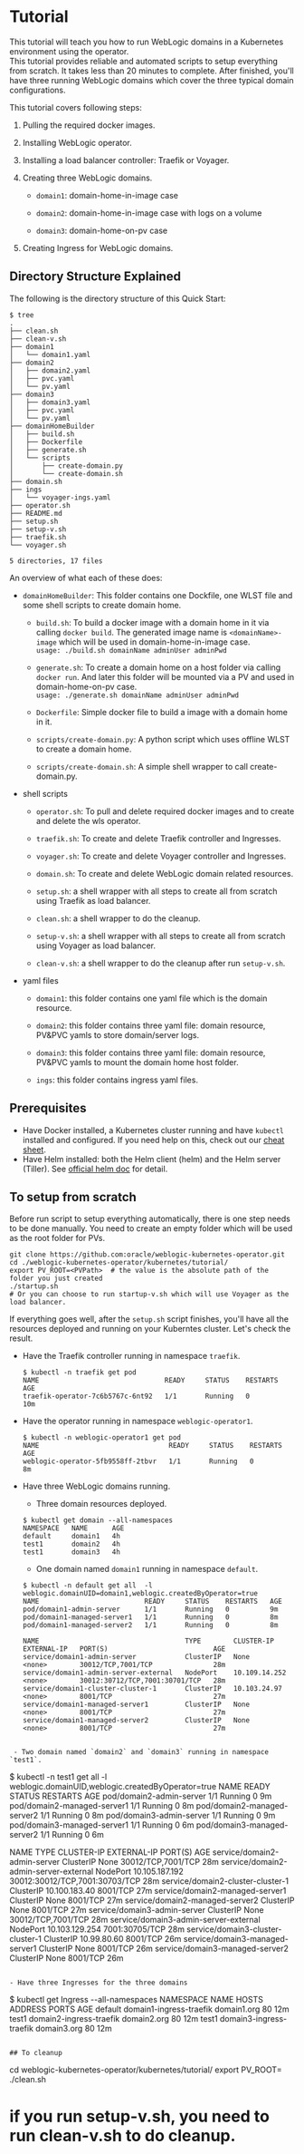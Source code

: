 # Tutorial

This tutorial will teach you how to run WebLogic domains in a Kubernetes environment using the operator.  
This tutorial provides reliable and automated scripts to setup everything from scratch. 
It takes less than 20 minutes to complete. After finished, you'll have three running WebLogic domains which 
cover the three typical domain configurations.

This tutorial covers following steps:

1. Pulling the required docker images.

1. Installing WebLogic operator.

1. Installing a load balancer controller: Traefik or Voyager.

1. Creating three WebLogic domains.

   - `domain1`: domain-home-in-image case
   
   - `domain2`: domain-home-in-image case with logs on a volume
   
   - `domain3`: domain-home-on-pv case
   
1. Creating Ingress for WebLogic domains.

## Directory Structure Explained
The following is the directory structure of this Quick Start:
```
$ tree
.
├── clean.sh
├── clean-v.sh
├── domain1
│   └── domain1.yaml
├── domain2
│   ├── domain2.yaml
│   ├── pvc.yaml
│   └── pv.yaml
├── domain3
│   ├── domain3.yaml
│   ├── pvc.yaml
│   └── pv.yaml
├── domainHomeBuilder
│   ├── build.sh
│   ├── Dockerfile
│   ├── generate.sh
│   └── scripts
│       ├── create-domain.py
│       └── create-domain.sh
├── domain.sh
├── ings
│   └── voyager-ings.yaml
├── operator.sh
├── README.md
├── setup.sh
├── setup-v.sh
├── traefik.sh
└── voyager.sh

5 directories, 17 files
```

An overview of what each of these does:
- `domainHomeBuilder`: This folder contains one Dockfile, one WLST file and some shell scripts to create domain home.

  - `build.sh`: To build a docker image with a domain home in it via calling `docker build`. The generated image name is `<domainName>-image` which will be used in domain-home-in-image case.  
    `usage: ./build.sh domainName adminUser adminPwd`
    
  - `generate.sh`: To create a domain home on a host folder via calling `docker run`. And later this folder will be mounted via a PV and used in domain-home-on-pv case.  
    `usage: ./generate.sh domainName adminUser adminPwd`
    
  - `Dockerfile`: Simple docker file to build a image with a domain home in it.
  
  - `scripts/create-domain.py`: A python script which uses offline WLST to create a domain home.
  
  - `scripts/create-domain.sh`: A simple shell wrapper to call create-domain.py.
  
- shell scripts

  - `operator.sh`: To pull and delete required docker images and to create and delete the wls operator.
  
  - `traefik.sh`: To create and delete Traefik controller and Ingresses.
  
  - `voyager.sh`: To create and delete Voyager controller and Ingresses.
  
  - `domain.sh`: To create and delete WebLogic domain related resources.
  
  - `setup.sh`: a shell wrapper with all steps to create all from scratch using Traefik as load balancer. 
  
  - `clean.sh`: a shell wrapper to do the cleanup. 
  
  - `setup-v.sh`: a shell wrapper with all steps to create all from scratch using Voyager as load balancer. 
    
  - `clean-v.sh`: a shell wrapper to do the cleanup after run `setup-v.sh`. 
  
- yaml files

  - `domain1`: this folder contains one yaml file which is the domain resource.
  
  - `domain2`: this folder contains three yaml file: domain resource, PV&PVC yamls to store domain/server logs.
  
  - `domain3`: this folder contains three yaml file: domain resource, PV&PVC yamls to mount the domain home host folder.
  
  - `ings`: this folder contains ingress yaml files.
  
## Prerequisites
  - Have Docker installed, a Kubernetes cluster running and have `kubectl` installed and configured. If you need help on this, check out our [cheat sheet](../../site/k8s_setup.md).
  - Have Helm installed: both the Helm client (helm) and the Helm server (Tiller). See [official helm doc](https://github.com/helm/helm/blob/master/docs/install.md) for detail.

## To setup from scratch
Before run script to setup everything automatically, there is one step needs to be done manually. You need to create an empty folder which will be used as the root folder for PVs. 

```
git clone https://github.com:oracle/weblogic-kubernetes-operator.git
cd ./weblogic-kubernetes-operator/kubernetes/tutorial/
export PV_ROOT=<PVPath>  # the value is the absolute path of the folder you just created
./startup.sh
# Or you can choose to run startup-v.sh which will use Voyager as the load balancer.
```

If everything goes well, after the `setup.sh` script finishes, you'll have all the resources deployed and running on your Kuberntes cluster. Let's check the result.
- Have the Traefik controller running in namespace `traefik`.
  ```
  $ kubectl -n traefik get pod
  NAME                               READY     STATUS    RESTARTS   AGE
  traefik-operator-7c6b5767c-6nt92   1/1       Running   0          10m
  ```
  
- Have the operator running in namespace `weblogic-operator1`.
  ```
  $ kubectl -n weblogic-operator1 get pod
  NAME                                READY     STATUS    RESTARTS   AGE
  weblogic-operator-5fb9558ff-2tbvr   1/1       Running   0          8m
  ```

- Have three WebLogic domains running.
  - Three domain resources deployed.
  ```
  $ kubectl get domain --all-namespaces
  NAMESPACE   NAME      AGE
  default     domain1   4h
  test1       domain2   4h
  test1       domain3   4h
  ```
  
  - One domain named `domain1` running in namespace `default`.
  ```
  $ kubectl -n default get all  -l weblogic.domainUID=domain1,weblogic.createdByOperator=true
  NAME                          READY     STATUS    RESTARTS   AGE
  pod/domain1-admin-server      1/1       Running   0          9m
  pod/domain1-managed-server1   1/1       Running   0          8m
  pod/domain1-managed-server2   1/1       Running   0          8m
  
  NAME                                    TYPE        CLUSTER-IP      EXTERNAL-IP   PORT(S)                          AGE
  service/domain1-admin-server            ClusterIP   None            <none>        30012/TCP,7001/TCP               28m
  service/domain1-admin-server-external   NodePort    10.109.14.252   <none>        30012:30712/TCP,7001:30701/TCP   28m
  service/domain1-cluster-cluster-1       ClusterIP   10.103.24.97    <none>        8001/TCP                         27m
  service/domain1-managed-server1         ClusterIP   None            <none>        8001/TCP                         27m
  service/domain1-managed-server2         ClusterIP   None            <none>        8001/TCP                         27m
 ```
  
  - Two domain named `domain2` and `domain3` running in namespace `test1`.
  ```
  
  $ kubectl -n test1 get all  -l weblogic.domainUID,weblogic.createdByOperator=true
  NAME                          READY     STATUS    RESTARTS   AGE
  pod/domain2-admin-server      1/1       Running   0          9m
  pod/domain2-managed-server1   1/1       Running   0          8m
  pod/domain2-managed-server2   1/1       Running   0          8m
  pod/domain3-admin-server      1/1       Running   0          9m
  pod/domain3-managed-server1   1/1       Running   0          6m
  pod/domain3-managed-server2   1/1       Running   0          6m
  
  NAME                                    TYPE        CLUSTER-IP       EXTERNAL-IP   PORT(S)                          AGE
  service/domain2-admin-server            ClusterIP   None             <none>        30012/TCP,7001/TCP               28m
  service/domain2-admin-server-external   NodePort    10.105.187.192   <none>        30012:30012/TCP,7001:30703/TCP   28m
  service/domain2-cluster-cluster-1       ClusterIP   10.100.183.40    <none>        8001/TCP                         27m
  service/domain2-managed-server1         ClusterIP   None             <none>        8001/TCP                         27m
  service/domain2-managed-server2         ClusterIP   None             <none>        8001/TCP                         27m
  service/domain3-admin-server            ClusterIP   None             <none>        30012/TCP,7001/TCP               28m
  service/domain3-admin-server-external   NodePort    10.103.129.254   <none>        7001:30705/TCP                   28m
  service/domain3-cluster-cluster-1       ClusterIP   10.99.80.60      <none>        8001/TCP                         26m
  service/domain3-managed-server1         ClusterIP   None             <none>        8001/TCP                         26m
  service/domain3-managed-server2         ClusterIP   None             <none>        8001/TCP                         26m
 ```
  
- Have three Ingresses for the three domains
  ```
  $ kubectl get Ingress --all-namespaces
  NAMESPACE   NAME                         HOSTS                 ADDRESS   PORTS     AGE
  default     domain1-ingress-traefik      domain1.org                     80        12m
  test1       domain2-ingress-traefik      domain2.org                     80        12m
  test1       domain3-ingress-traefik      domain3.org                     80        12m
  ```
 
## To cleanup
```
cd weblogic-kubernetes-operator/kubernetes/tutorial/
export PV_ROOT=<PVPath>
./clean.sh
# if you run setup-v.sh, you need to run clean-v.sh to do cleanup.
```
